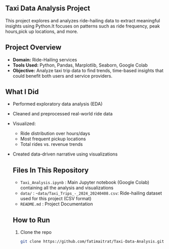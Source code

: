 ## Taxi Data Analysis Project
This project explores and analyzes ride-hailing data to extract meaningful insights using Python.It focuses on patterns such as ride frequency, peak hours,pick up locations, and more.

## Project Overview
- **Domain:** Ride-Hailing services
- **Tools Used:** Python, Pandas, Marplotlib, Seaborn, Google Colab
- **Objective:** Analyze taxi trip data to find trends, time-based insights that could benefit both users and service providers.

## What I Did
- Performed exploratory data analysis (EDA)
- Cleaned and preprocessed real-world ride data
- Visualized:
  - Ride distribution over hours/days
  - Most frequent pickup locations
  - Total rides vs. revenue trends
- Created data-driven narrative using visualizations

  ## Files In This Repository
  - `Taxi_Analysis.ipynb` : Main Jupyter notebook (Google Colab) containing all the analysis and visualizations
  - `data/` : -`data/Taxi_Trips_-_2024_20240408.csv`: Ride-hailing dataset used for this project (CSV format)
  - `README.md` : Project Documentation
 
  ## How to Run
  1. Clone the repo
     ```bash
     git clone https://github.com/fatimaitrat/Taxi-Data-Analysis.git
  
